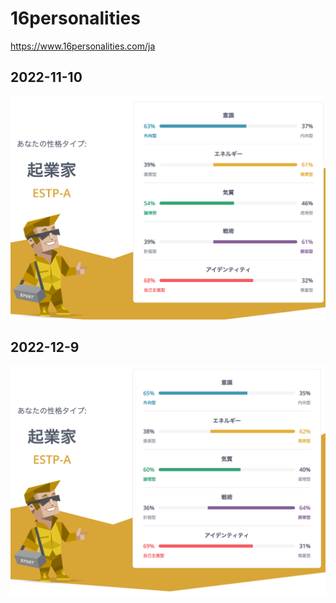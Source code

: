 # 16personalities
https://www.16personalities.com/ja


## 2022-11-10
![2022-11-10](img/2022-11-10.png)

## 2022-12-9
![2022-12-9](img/2022-12-9.png)

